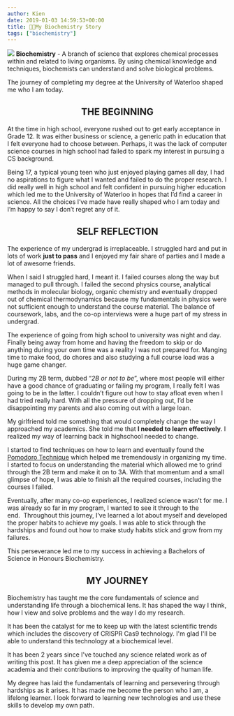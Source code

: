 ```yaml
---
author: Kien
date: 2019-01-03 14:59:53+00:00
title: 👨‍🔬My Biochemistry Story
tags: ["biochemistry"]
---
```


![](https://images.unsplash.com/photo-1532187863486-abf9dbad1b69?ixlib=rb-1.2.1&ixid=eyJhcHBfaWQiOjEyMDd9&auto=format&fit=crop&w=1950&q=80)
**Biochemistry** - A branch of science that explores chemical processes within and related to living organisms. By using chemical knowledge and techniques, biochemists can understand and solve biological problems.

The journey of completing my degree at the University of Waterloo shaped me who I am today.

#### <center><h2>**THE BEGINNING**</h2></center>

At the time in high school, everyone rushed out to get early acceptance in Grade 12. It was either business or science, a generic path in education that I felt everyone had to choose between. Perhaps, it was the lack of computer science courses in high school had failed to spark my interest in pursuing a CS background.

Being 17, a typical young teen who just enjoyed playing games all day, I had no aspirations to figure what I wanted and failed to do the proper research. I did really well in high school and felt confident in pursuing higher education which led me to the University of Waterloo in hopes that I’d find a career in science. All the choices I’ve made have really shaped who I am today and I’m happy to say I don’t regret any of it.

#### <center><h2>**SELF REFLECTION**</h2></center>

The experience of my undergrad is irreplaceable. I struggled hard and put in lots of work **just to pass** and I enjoyed my fair share of parties and I made a lot of awesome friends.

When I said I struggled hard, I meant it. I failed courses along the way but managed to pull through. I failed the second physics course, analytical methods in molecular biology, organic chemistry and eventually dropped out of chemical thermodynamics because my fundamentals in physics were not sufficient enough to understand the course material. The balance of coursework, labs, and the co-op interviews were a huge part of my stress in undergrad.

The experience of going from high school to university was night and day. Finally being away from home and having the freedom to skip or do anything during your own time was a reality I was not prepared for. Manging time to make food, do chores and also studying a full course load was a huge game changer.

During my 2B term, dubbed “_2B or not to be_”, where most people will either have a good chance of graduating or failing my program, I really felt I was going to be in the latter. I couldn’t figure out how to stay afloat even when I had tried really hard. With all the pressure of dropping out, I’d be disappointing my parents and also coming out with a large loan.

My girlfriend told me something that would completely change the way I approached my academics. She told me that **I needed to learn effectively**. I realized my way of learning back in highschool needed to change.

I started to find techniques on how to learn and eventually found the [Pomodoro Technique](/022-pomodoro-technique/) which helped me tremendously in organizing my time. I started to focus on understanding the material which allowed me to grind through the 2B term and make it on to 3A. With that momentum and a small glimpse of hope, I was able to finish all the required courses, including the courses I failed.

Eventually, after many co-op experiences, I realized science wasn't for me. I was already so far in my program, I wanted to see it through to the end.  Throughout this journey, I’ve learned a lot about myself and developed the proper habits to achieve my goals. I was able to stick through the hardships and found out how to make study habits stick and grow from my failures.

This perseverance led me to my success in achieving a Bachelors of Science in Honours Biochemistry.

#### <center><h2>**MY JOURNEY**</h2></center>

Biochemistry has taught me the core fundamentals of science and understanding life through a biochemical lens. It has shaped the way I think, how I view and solve problems and the way I do my research.

It has been the catalyst for me to keep up with the latest scientific trends which includes the discovery of CRISPR Cas9 technology. I'm glad I'll be able to understand this technology at a biochemical level.

It has been 2 years since I've touched any science related work as of writing this post. It has given me a deep appreciation of the science academia and their contributions to improving the quality of human life.

My degree has laid the fundamentals of learning and persevering through hardships as it arises. It has made me become the person who I am, a lifelong learner. I look forward to learning new technologies and use these skills to develop my own path.
